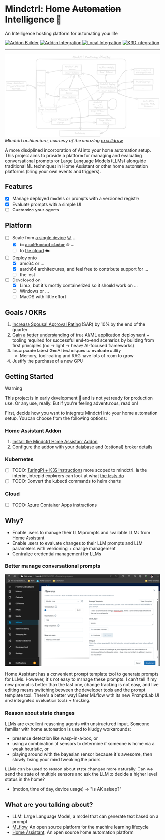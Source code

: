 # Mindctrl: Home ~~Automation~~ Intelligence :thought_balloon:

An Intelligence hosting platform for automating your life

[![Addon Builder](https://github.com/akshaya-a/mindctrl/actions/workflows/addon-builder.yaml/badge.svg)](https://github.com/akshaya-a/mindctrl/actions/workflows/addon-builder.yaml)
[![Addon Integration](https://github.com/akshaya-a/mindctrl/actions/workflows/integration-addon.yaml/badge.svg)](https://github.com/akshaya-a/mindctrl/actions/workflows/integration-addon.yaml)
[![Local Integration](https://github.com/akshaya-a/mindctrl/actions/workflows/integration-local.yaml/badge.svg)](https://github.com/akshaya-a/mindctrl/actions/workflows/integration-local.yaml)
[![K3D Integration](https://github.com/akshaya-a/mindctrl/actions/workflows/integration-k3d.yaml/badge.svg)](https://github.com/akshaya-a/mindctrl/actions/workflows/integration-k3d.yaml)

---

![promptlab](assets/mctrl_arch_v1.png "Mindctrl Architecture")
_Mindctrl architecture, courtesy of the amazing [excalidraw](https://excalidraw.com/)_

A more disciplined incorporation of AI into your home automation setup. This project aims to provide a platform for managing and evaluating conversational prompts for Large Language Models (LLMs) alongside traditional ML techniques in Home Assistant or other home automation platforms (bring your own events and triggers).

## Features

- [x] Manage deployed models or prompts with a versioned registry
- [x] Evaluate prompts with a simple UI
- [ ] Customize your agents

## Platform

- [ ] Scale from [a single device](#home-assistant-addon) :computer: ...
  - [x] to [a selfhosted cluster](#kubernetes) :globe_with_meridians: ...
  - [ ] to [the cloud](#cloud) :cloud:
- [ ] Deploy onto
  - [x] amd64 or ...
  - [x] aarch64 architectures, and feel free to contribute support for ...
  - [ ] the rest
- [ ] Developed on
  - [x] Linux, but it's mostly containerized so it should work on ...
  - [ ] Windows or ...
  - [ ] MacOS with little effort

## Goals / OKRs

1. [Increase Spousal Approval Rating](#reason-about-state-changes) (SAR) by 10% by the end of the quarter
2. [Gain a better understanding](#why) of true AI/ML application deployment + tooling required for successful end-to-end scenarios by building from first principles (no -> light -> heavy AI-focused frameworks)
3. Incorporate latest GenAI techniques to evaluate utility
   - Memory, tool-calling and RAG have lots of room to grow
4. Justify the purchase of a new GPU

## Getting Started

> [!WARNING]
> This project is in early development :see_no_evil: and is not yet ready for production use. Or any use, really. But if you're feeling adventurous, read on!

First, decide how you want to integrate Mindctrl into your home automation setup. You can choose from the following options:

### Home Assistant Addon

1. [Install the Mindctrl Home Assistant Addon](https://www.home-assistant.io/common-tasks/os#installing-third-party-add-ons)
2. Configure the addon with your database and (optional) broker details

### Kubernetes

- [ ] TODO: [TuringPi + K3S instructions](https://docs.turingpi.com/docs/how-to-plan-kubernetes-installation) more scoped to mindctrl. In the interim, intrepid explorers can look at what [the tests do](tests/utils/cluster.py)
- [ ] TODO: Convert the kubectl commands to helm charts

### Cloud

- [ ] TODO: Azure Container Apps instructions

## Why?

- Enable users to manage their LLM prompts and available LLMs from Home Assistant
- Enable users to evaluate changes to their LLM prompts and LLM parameters with versioning + change management
- Centralize credential management for LLMs

### Better manage conversational prompts

![promptlab](assets/mlflowhass-promptlab.png)

Home Assistant has a convenient prompt template tool to generate prompts for LLMs. However, it's not easy to manage these prompts. I can't tell if my new prompt is better than the last one, change tracking is not easy, and live editing means switching between the developer tools and the prompt template tool. There's a better way! Enter MLflow with its new PromptLab UI and integrated evaluation tools + tracking.

### Reason about state changes

LLMs are excellent reasoning agents with unstructured input. Someone familiar with home automation is used to kludgy workarounds:

- presence detection like wasp-in-a-box, or
- using a combination of sensors to determine if someone is home via a weak heuristic, or
- playing around with the bayesian sensor because it's awesome, then slowly losing your mind tweaking the priors

LLMs can be used to reason about state changes more naturally. Can we send the state of multiple sensors and ask the LLM to decide a higher level status in the home?

- (motion, time of day, device usage) -> "is AK asleep?"

## What are you talking about?

- LLM: Large Language Model, a model that can generate text based on a prompt
- [MLflow](https://mlflow.org/): An open source platform for the machine learning lifecycle
- [Home Assistant](https://www.home-assistant.io/): An open source home automation platform
